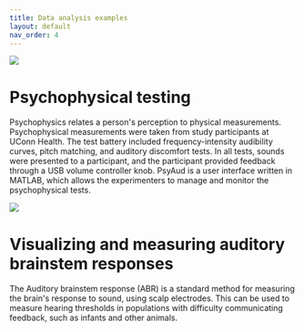```yaml
---
title: Data analysis examples
layout: default
nav_order: 4
---
```


![](../../assets/images/psyaud.png)

# Psychophysical testing

Psychophysics relates a person's perception to physical measurements. Psychophysical measurements were taken from study participants at UConn Health. The test battery included frequency-intensity audibility curves, pitch matching, and auditory discomfort tests. In all tests, sounds were presented to a participant, and the participant provided feedback through a USB volume controller knob. PsyAud is a user interface written in MATLAB, which allows the experimenters to manage and monitor the psychophysical tests.

![](../../assets/images/synabr.png)

# Visualizing and measuring auditory brainstem responses

The Auditory brainstem response (ABR) is a standard method for measuring the brain's response to sound, using scalp electrodes. This can be used to measure hearing thresholds in populations with difficulty communicating feedback, such as infants and other animals.
